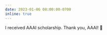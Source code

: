 ```yaml
---
date: 2023-01-06 08:00:00-0700
inline: true
---
```


I received AAAI scholarship. Thank you, AAAI! :blue_heart: